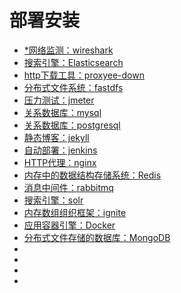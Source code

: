 #   部署安装

-   [*网络监测：wireshark](https://www.wireshark.org/)
-   [搜索引擎：Elasticsearch](https://github.com/elastic/elasticsearch)
-   [http下载工具：proxyee-down](https://github.com/proxyee-down-org/proxyee-down)
-   [分布式文件系统：fastdfs](https://github.com/happyfish100/fastdfs)
-   [压力测试：jmeter](http://jmeter.apache.org/)
-   [关系数据库：mysql](https://www.mysql.com/)
-   [关系数据库：postgresql](https://www.postgresql.org/)
-   [静态博客：jekyll](https://www.jekyll.com.cn/)
-   [自动部署：jenkins](https://jenkins.io/)
-   [HTTP代理：nginx](http://nginx.org/)
-   [内存中的数据结构存储系统：Redis](http://www.redis.cn/)
-   [消息中间件：rabbitmq](http://www.rabbitmq.com/)
-   [搜索引擎：solr](https://lucene.apache.org/solr/)
-   [内存数组组织框架：ignite](https://ignite.apache.org/)
-   [应用容器引擎：Docker](www.docker.com)
-   [分布式文件存储的数据库：MongoDB](https://www.mongodb.com/)
-   []()
-   []()
-   []()
-   []()





